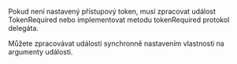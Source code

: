Pokud není nastavený přístupový token, musí zpracovat událost TokenRequired nebo implementovat metodu tokenRequired protokol delegáta.

Můžete zpracovávat události synchronně nastavením vlastnosti na argumenty události.
